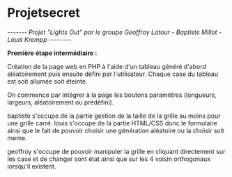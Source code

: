 # Projetsecret

<i> -------  Projet "Lights Out" par le groupe Geoffroy Latour - Baptiste Millot - Louis Krempp --------</i>
 
 <b>Première étape intermédiaire :</b>
 
 Création de la page web en PHP à l'aide d'un tableau généré d'abord aléatoirement puis ensuite défini par l'utilisateur.
 Chaque case du tableau est soit allumée soit éteinte.
 
 On commence par intégrer à la page les boutons paramètres (longueurs, largeurs, aléatoirement ou prédéfini).
 
 baptiste s'occupe de la partie gestion de la taille de la grille au moins pour une grille carré.
louis s'occupe de la partie HTML/CSS donc le formulaire ainsi que le fait de pouvoir choisir une génération aléatoire ou la choisir soit meme.

geoffroy s'occupe de pouvoir manipuler la grille en cliquant directement sur les case et de changer sont état ainsi que sur les 4 voisin orthogonaux lorsqu'il existent.

